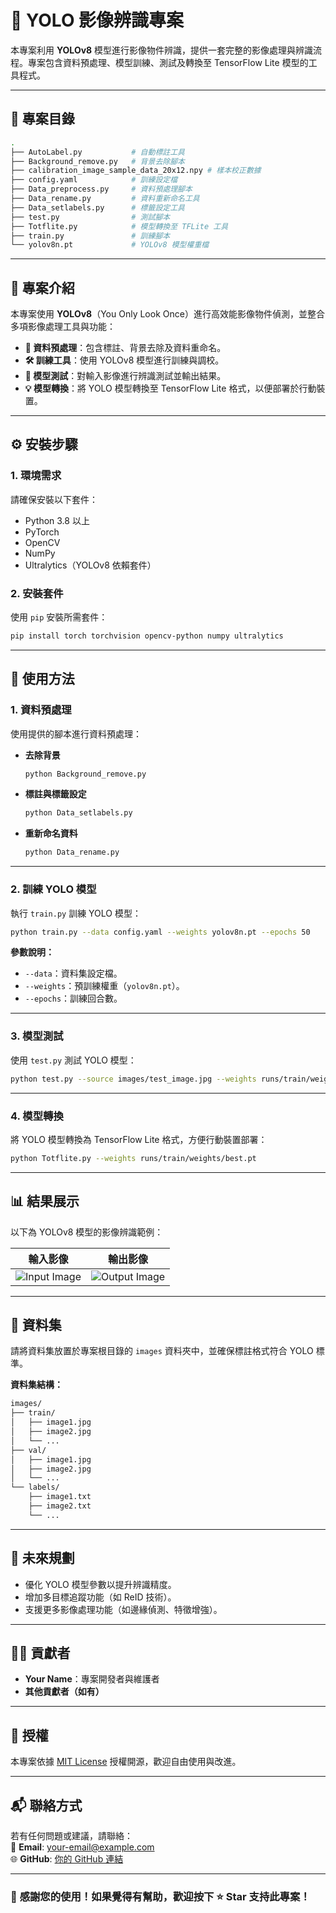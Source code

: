 
# 📸 **YOLO 影像辨識專案**  
本專案利用 **YOLOv8** 模型進行影像物件辨識，提供一套完整的影像處理與辨識流程。專案包含資料預處理、模型訓練、測試及轉換至 TensorFlow Lite 模型的工具程式。

---

## 🚀 **專案目錄**

```bash
.
├── AutoLabel.py           # 自動標註工具
├── Background_remove.py   # 背景去除腳本
├── calibration_image_sample_data_20x12.npy # 樣本校正數據
├── config.yaml            # 訓練設定檔
├── Data_preprocess.py     # 資料預處理腳本
├── Data_rename.py         # 資料重新命名工具
├── Data_setlabels.py      # 標籤設定工具
├── test.py                # 測試腳本
├── Totflite.py            # 模型轉換至 TFLite 工具
├── train.py               # 訓練腳本
└── yolov8n.pt             # YOLOv8 模型權重檔
```

---

## 📝 **專案介紹**
本專案使用 **YOLOv8**（You Only Look Once）進行高效能影像物件偵測，並整合多項影像處理工具與功能：

- **🔧 資料預處理**：包含標註、背景去除及資料重命名。
- **🛠️ 訓練工具**：使用 YOLOv8 模型進行訓練與調校。
- **🧪 模型測試**：對輸入影像進行辨識測試並輸出結果。
- **💡 模型轉換**：將 YOLO 模型轉換至 TensorFlow Lite 格式，以便部署於行動裝置。

---

## ⚙️ **安裝步驟**

### **1. 環境需求**
請確保安裝以下套件：

- Python 3.8 以上
- PyTorch
- OpenCV
- NumPy
- Ultralytics（YOLOv8 依賴套件）

### **2. 安裝套件**
使用 `pip` 安裝所需套件：

```bash
pip install torch torchvision opencv-python numpy ultralytics
```

---

## 🚀 **使用方法**

### **1. 資料預處理**
使用提供的腳本進行資料預處理：

- **去除背景**  
   ```bash
   python Background_remove.py
   ```

- **標註與標籤設定**  
   ```bash
   python Data_setlabels.py
   ```

- **重新命名資料**  
   ```bash
   python Data_rename.py
   ```

---

### **2. 訓練 YOLO 模型**
執行 `train.py` 訓練 YOLO 模型：

```bash
python train.py --data config.yaml --weights yolov8n.pt --epochs 50
```

**參數說明：**
- `--data`：資料集設定檔。
- `--weights`：預訓練權重（`yolov8n.pt`）。
- `--epochs`：訓練回合數。

---

### **3. 模型測試**
使用 `test.py` 測試 YOLO 模型：

```bash
python test.py --source images/test_image.jpg --weights runs/train/weights/best.pt
```

---

### **4. 模型轉換**
將 YOLO 模型轉換為 TensorFlow Lite 格式，方便行動裝置部署：

```bash
python Totflite.py --weights runs/train/weights/best.pt
```

---

## 📊 **結果展示**
以下為 YOLOv8 模型的影像辨識範例：

| 輸入影像                    | 輸出影像                       |
|-----------------------------|--------------------------------|
| ![Input Image](https://via.placeholder.com/300) | ![Output Image](https://via.placeholder.com/300) |

---

## 📂 **資料集**
請將資料集放置於專案根目錄的 `images` 資料夾中，並確保標註格式符合 YOLO 標準。

**資料集結構：**
```bash
images/
├── train/
│   ├── image1.jpg
│   ├── image2.jpg
│   └── ...
├── val/
│   ├── image1.jpg
│   ├── image2.jpg
│   └── ...
└── labels/
    ├── image1.txt
    ├── image2.txt
    └── ...
```

---

## 🎯 **未來規劃**
- 優化 YOLO 模型參數以提升辨識精度。
- 增加多目標追蹤功能（如 ReID 技術）。
- 支援更多影像處理功能（如邊緣偵測、特徵增強）。

---

## 🧑‍💻 **貢獻者**
- **Your Name**：專案開發者與維護者
- **其他貢獻者（如有）**

---

## 📜 **授權**
本專案依據 [MIT License](https://opensource.org/licenses/MIT) 授權開源，歡迎自由使用與改進。

---

## 📬 **聯絡方式**
若有任何問題或建議，請聯絡：  
📧 **Email**: your-email@example.com  
🌐 **GitHub**: [你的 GitHub 連結](https://github.com/你的帳號)

---

### 🎉 **感謝您的使用！如果覺得有幫助，歡迎按下 ⭐️ Star 支持此專案！**
